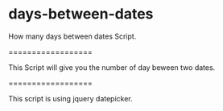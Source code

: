 days-between-dates
==================

How many days between dates Script.

==================

This Script will give you the number of day beween two dates.

==================

This script is using jquery datepicker.
